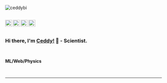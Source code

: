 <p align="left"> <img src="https://komarev.com/ghpvc/?username=ceddybi" alt="ceddybi" /> </p>

<br/>

<a href="https://twitter.com/ceddymuhoza">
  <img align="left" alt="Ceddy Muhoza Twitter" width="22px" src="https://cdn.jsdelivr.net/npm/simple-icons@v3/icons/twitter.svg" />
</a>

<a href="https://www.linkedin.com/in/ceddymuhoza/">
  <img align="left" alt="Ceddy Muhoza Linkedin" width="22px" src="https://cdn.jsdelivr.net/npm/simple-icons@v3/icons/linkedin.svg" />
</a>

<a href="https://www.instagram.com/ceddymuhoza/">
  <img align="left" alt="Ceddy Muhoza Instagram" width="22px" src="https://cdn.jsdelivr.net/npm/simple-icons@v3/icons/instagram.svg" />
</a>

<a href="https://www.tiktok.com/@ceddymuhoza">
  <img align="left" alt="Ceddy Muhoza Tiktok" width="22px" src="https://cdn.jsdelivr.net/npm/simple-icons@v3/icons/tiktok.svg" />
</a>





<br />

<br />

### Hi there, I'm [Ceddy!](https://ceddy.org) 👋 - Scientist.

<br />

**ML/Web/Physics**
<br />


<br />

*************
